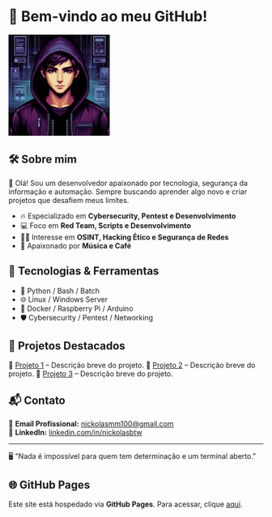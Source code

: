 # 👾 Bem-vindo ao meu GitHub!

<img src="./logo.png" alt="Hacker Pixel Art Logo" width="200"/>

## 🛠️ Sobre mim

👋 Olá! Sou um desenvolvedor apaixonado por tecnologia, segurança da informação e automação. Sempre buscando aprender algo novo e criar projetos que desafiem meus limites.

- 🔥 Especializado em **Cybersecurity, Pentest e Desenvolvimento**
- 💻 Foco em **Red Team, Scripts e Desenvolvimento**
- 🕵️‍♂️ Interesse em **OSINT, Hacking Ético e Segurança de Redes**
- 🎨 Apaixonado por **Música e Café**

## 🚀 Tecnologias & Ferramentas

- 🐍 Python / Bash / Batch
- 🌐 Linux / Windows Server
- 🔧 Docker / Raspberry Pi / Arduino
- 🛡️ Cybersecurity / Pentest / Networking

## 📂 Projetos Destacados

🔹 [Projeto 1](link_do_projeto) – Descrição breve do projeto.
🔹 [Projeto 2](link_do_projeto) – Descrição breve do projeto.
🔹 [Projeto 3](link_do_projeto) – Descrição breve do projeto.

## 📬 Contato

📧 **Email Profissional:** nickolasmm100@gmail.com  
💼 **LinkedIn:** [linkedin.com/in/nickolasbtw](https://linkedin.com/in/nickolasbtw)

---
🖥️ "Nada é impossível para quem tem determinação e um terminal aberto."

## 🌐 GitHub Pages

Este site está hospedado via **GitHub Pages**. Para acessar, clique [aqui](https://seu_usuario.github.io/).
